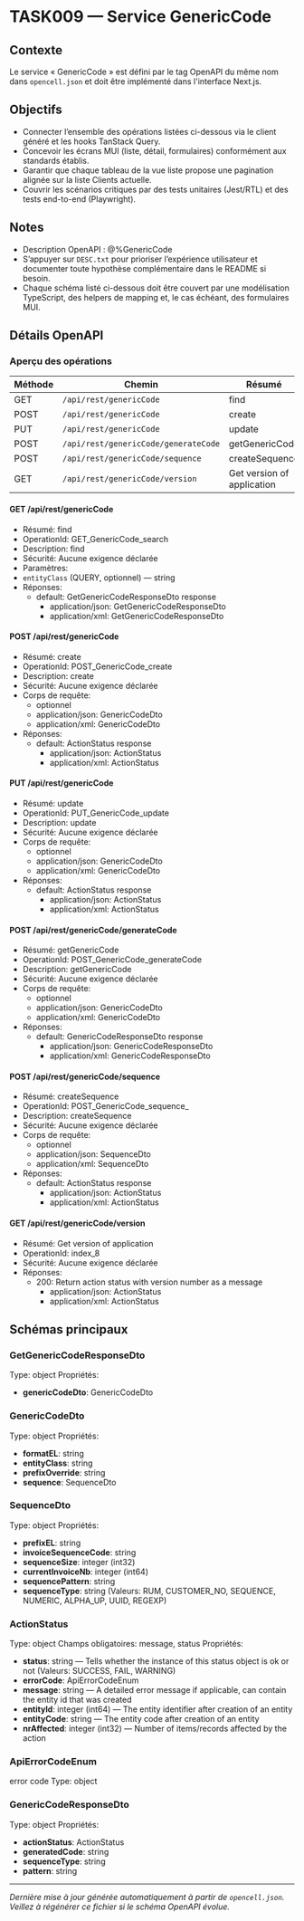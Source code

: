 # TASK009 — Service GenericCode

## Contexte
Le service « GenericCode » est défini par le tag OpenAPI du même nom dans `opencell.json` et doit être implémenté dans l'interface Next.js.

## Objectifs
- Connecter l’ensemble des opérations listées ci-dessous via le client généré et les hooks TanStack Query.
- Concevoir les écrans MUI (liste, détail, formulaires) conformément aux standards établis.
- Garantir que chaque tableau de la vue liste propose une pagination alignée sur la liste Clients actuelle.
- Couvrir les scénarios critiques par des tests unitaires (Jest/RTL) et des tests end-to-end (Playwright).

## Notes
- Description OpenAPI : @%GenericCode
- S’appuyer sur `DESC.txt` pour prioriser l’expérience utilisateur et documenter toute hypothèse complémentaire dans le README si besoin.
- Chaque schéma listé ci-dessous doit être couvert par une modélisation TypeScript, des helpers de mapping et, le cas échéant, des formulaires MUI.

## Détails OpenAPI

### Aperçu des opérations

| Méthode | Chemin | Résumé | OperationId |
| --- | --- | --- | --- |
| GET | `/api/rest/genericCode` |  find   |     GET_GenericCode_search |
| POST | `/api/rest/genericCode` |   create   |     POST_GenericCode_create |
| PUT | `/api/rest/genericCode` |  update   |     PUT_GenericCode_update |
| POST | `/api/rest/genericCode/generateCode` |  getGenericCode   |     POST_GenericCode_generateCode |
| POST | `/api/rest/genericCode/sequence` |  createSequence   |     POST_GenericCode_sequence_ |
| GET | `/api/rest/genericCode/version` | Get version of application | index_8 |

#### GET /api/rest/genericCode

- Résumé:  find  
- OperationId:     GET_GenericCode_search
- Description: find
- Sécurité: Aucune exigence déclarée
- Paramètres:
- `entityClass` (QUERY, optionnel) — string
- Réponses:
  - default: GetGenericCodeResponseDto response
    - application/json: GetGenericCodeResponseDto
    - application/xml: GetGenericCodeResponseDto

#### POST /api/rest/genericCode

- Résumé:   create  
- OperationId:     POST_GenericCode_create
- Description: create
- Sécurité: Aucune exigence déclarée
- Corps de requête:
  - optionnel
  - application/json: GenericCodeDto
  - application/xml: GenericCodeDto
- Réponses:
  - default: ActionStatus response
    - application/json: ActionStatus
    - application/xml: ActionStatus

#### PUT /api/rest/genericCode

- Résumé:  update  
- OperationId:     PUT_GenericCode_update
- Description: update
- Sécurité: Aucune exigence déclarée
- Corps de requête:
  - optionnel
  - application/json: GenericCodeDto
  - application/xml: GenericCodeDto
- Réponses:
  - default: ActionStatus response
    - application/json: ActionStatus
    - application/xml: ActionStatus

#### POST /api/rest/genericCode/generateCode

- Résumé:  getGenericCode  
- OperationId:     POST_GenericCode_generateCode
- Description: getGenericCode
- Sécurité: Aucune exigence déclarée
- Corps de requête:
  - optionnel
  - application/json: GenericCodeDto
  - application/xml: GenericCodeDto
- Réponses:
  - default: GenericCodeResponseDto response
    - application/json: GenericCodeResponseDto
    - application/xml: GenericCodeResponseDto

#### POST /api/rest/genericCode/sequence

- Résumé:  createSequence  
- OperationId:     POST_GenericCode_sequence_
- Description: createSequence
- Sécurité: Aucune exigence déclarée
- Corps de requête:
  - optionnel
  - application/json: SequenceDto
  - application/xml: SequenceDto
- Réponses:
  - default: ActionStatus response
    - application/json: ActionStatus
    - application/xml: ActionStatus

#### GET /api/rest/genericCode/version

- Résumé: Get version of application
- OperationId: index_8
- Sécurité: Aucune exigence déclarée
- Réponses:
  - 200: Return action status with version number as a message
    - application/json: ActionStatus
    - application/xml: ActionStatus

## Schémas principaux

### GetGenericCodeResponseDto
Type: object
Propriétés:
- **genericCodeDto**: GenericCodeDto

### GenericCodeDto
Type: object
Propriétés:
- **formatEL**: string
- **entityClass**: string
- **prefixOverride**: string
- **sequence**: SequenceDto

### SequenceDto
Type: object
Propriétés:
- **prefixEL**: string
- **invoiceSequenceCode**: string
- **sequenceSize**: integer (int32)
- **currentInvoiceNb**: integer (int64)
- **sequencePattern**: string
- **sequenceType**: string (Valeurs: RUM, CUSTOMER_NO, SEQUENCE, NUMERIC, ALPHA_UP, UUID, REGEXP)

### ActionStatus
Type: object
Champs obligatoires: message, status
Propriétés:
- **status**: string — Tells whether the instance of this status object is ok or not (Valeurs: SUCCESS, FAIL, WARNING)
- **errorCode**: ApiErrorCodeEnum
- **message**: string — A detailed error message if applicable, can contain the entity id that was created
- **entityId**: integer (int64) — The entity identifier after creation of an entity
- **entityCode**: string — The entity code after creation of an entity
- **nrAffected**: integer (int32) — Number of items/records affected by the action

### ApiErrorCodeEnum
error code
Type: object

### GenericCodeResponseDto
Type: object
Propriétés:
- **actionStatus**: ActionStatus
- **generatedCode**: string
- **sequenceType**: string
- **pattern**: string

---

_Dernière mise à jour générée automatiquement à partir de `opencell.json`. Veillez à régénérer ce fichier si le schéma OpenAPI évolue._
